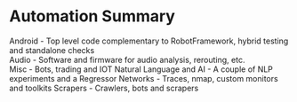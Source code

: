 # Automation Summary  

Android - Top level code complementary to RobotFramework, hybrid testing and standalone checks  
Audio - Software and firmware for audio analysis, rerouting, etc.  
Misc - Bots, trading and IOT
Natural Language and AI - A couple of NLP experiments and a Regressor
Networks - Traces, nmap, custom monitors and toolkits 
Scrapers - Crawlers, bots and scrapers 

